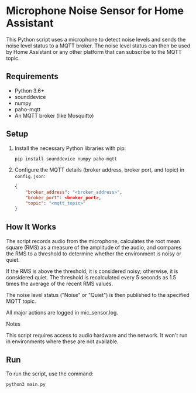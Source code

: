 # Microphone Noise Sensor for Home Assistant

This Python script uses a microphone to detect noise levels and sends the noise level status to a MQTT broker. The noise level status can then be used by Home Assistant or any other platform that can subscribe to the MQTT topic.

## Requirements

- Python 3.6+
- sounddevice
- numpy
- paho-mqtt
- An MQTT broker (like Mosquitto)

## Setup

1. Install the necessary Python libraries with pip:

    ```bash
    pip install sounddevice numpy paho-mqtt
    ```

2. Configure the MQTT details (broker address, broker port, and topic) in `config.json`:

    ```json
    {
        "broker_address": "<broker_address>",
        "broker_port": <broker_port>,
        "topic": "<mqtt_topic>"
    }
    ```
## How It Works

The script records audio from the microphone, calculates the root mean square (RMS) as a measure of the amplitude of the audio, and compares the RMS to a threshold to determine whether the environment is noisy or quiet.

If the RMS is above the threshold, it is considered noisy; otherwise, it is considered quiet. The threshold is recalculated every 5 seconds as 1.5 times the average of the recent RMS values.

The noise level status ("Noise" or "Quiet") is then published to the specified MQTT topic.

All major actions are logged in mic_sensor.log.

Notes

This script requires access to audio hardware and the network. It won't run in environments where these are not available.

## Run

To run the script, use the command:

```bash
python3 main.py